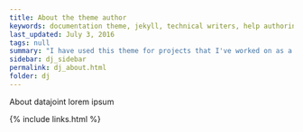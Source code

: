 ```yaml
---
title: About the theme author
keywords: documentation theme, jekyll, technical writers, help authoring tools, hat replacements
last_updated: July 3, 2016
tags: null
summary: "I have used this theme for projects that I've worked on as a professional technical writer."
sidebar: dj_sidebar
permalink: dj_about.html
folder: dj
---
```


About datajoint
lorem ipsum

{% include links.html %}
